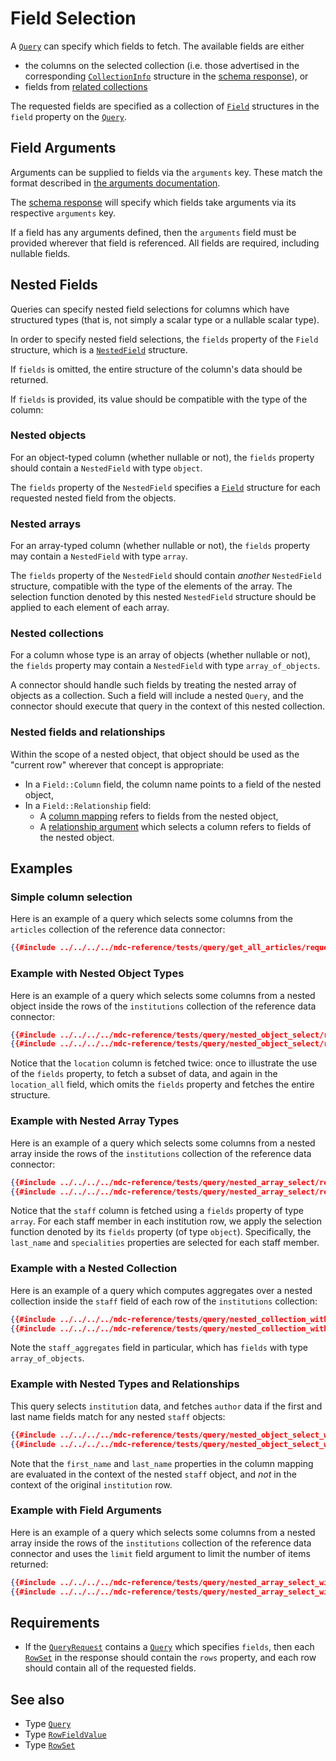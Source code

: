 # Field Selection

A [`Query`](../../reference/types.md#query) can specify which fields to fetch. The available fields are either

- the columns on the selected collection (i.e. those advertised in the corresponding [`CollectionInfo`](../../reference/types.md#collectioninfo) structure in the [schema response](../schema/collections.md)), or
- fields from [related collections](./relationships.md)

The requested fields are specified as a collection of [`Field`](../../reference/types.md#field) structures in the `field` property on the [`Query`](../../reference/types.md#query).

## Field Arguments

Arguments can be supplied to fields via the `arguments` key. These match the format described in [the arguments documentation](../arguments.md).

The [schema response](../schema/object-types.md) will specify which fields take arguments via its respective `arguments` key.

If a field has any arguments defined, then the `arguments` field must be provided wherever that field is referenced. All fields are required, including nullable fields.

## Nested Fields

Queries can specify nested field selections for columns which have structured types (that is, not simply a scalar type or a nullable scalar type).

In order to specify nested field selections, the `fields` property of the `Field` structure, which is a [`NestedField`](../../reference/types.md#nestedfield) structure.

If `fields` is omitted, the entire structure of the column's data should be returned.  

If `fields` is provided, its value should be compatible with the type of the column:

### Nested objects

For an object-typed column (whether nullable or not), the `fields` property should contain a `NestedField` with type `object`. 

The `fields` property of the `NestedField` specifies a [`Field`](../../reference/types.md#field) structure for each requested nested field from the objects.

### Nested arrays

For an array-typed column (whether nullable or not), the `fields` property may contain a `NestedField` with type `array`. 

The `fields` property of the `NestedField` should contain _another_ `NestedField` structure, compatible with the type of the elements of the array. The selection function denoted by this nested `NestedField` structure should be applied to each element of each array.

### Nested collections

For a column whose type is an array of objects (whether nullable or not), the `fields` property may contain a `NestedField` with type `array_of_objects`.

A connector should handle such fields by treating the nested array of objects as a collection. Such a field will include a nested `Query`, and the connector should execute that query in the context of this nested collection.

### Nested fields and relationships

Within the scope of a nested object, that object should be used as the "current row" wherever that concept is appropriate:

- In a `Field::Column` field, the column name points to a field of the nested object,
- In a `Field::Relationship` field:
  - A [column mapping](./relationships.md#column-mappings) refers to fields from the nested object,
  - A [relationship argument](./arguments.md#relationships) which selects a column refers to fields of the nested object.
  
## Examples

### Simple column selection

Here is an example of a query which selects some columns from the `articles` collection of the reference data connector:

```json
{{#include ../../../../ndc-reference/tests/query/get_all_articles/request.json}}
```

### Example with Nested Object Types

Here is an example of a query which selects some columns from a nested object inside the rows of the `institutions` collection of the reference data connector:

```json
{{#include ../../../../ndc-reference/tests/query/nested_object_select/request.json:1}}
{{#include ../../../../ndc-reference/tests/query/nested_object_select/request.json:3:}}
```

Notice that the `location` column is fetched twice: once to illustrate the use of the `fields` property, to fetch a subset of data, and again in the `location_all` field, which omits the `fields` property and fetches the entire structure.

### Example with Nested Array Types

Here is an example of a query which selects some columns from a nested array inside the rows of the `institutions` collection of the reference data connector:

```json
{{#include ../../../../ndc-reference/tests/query/nested_array_select/request.json:1}}
{{#include ../../../../ndc-reference/tests/query/nested_array_select/request.json:3:}}
```

Notice that the `staff` column is fetched using a `fields` property of type `array`. For each staff member in each institution row, we apply the selection function denoted by its `fields` property (of type `object`). Specifically, the `last_name` and `specialities` properties are selected for each staff member.

### Example with a Nested Collection

Here is an example of a query which computes aggregates over a nested collection inside the `staff` field of each row of the `institutions` collection:

```json
{{#include ../../../../ndc-reference/tests/query/nested_collection_with_aggregates/request.json:1}}
{{#include ../../../../ndc-reference/tests/query/nested_collection_with_aggregates/request.json:3:}}
```

Note the `staff_aggregates` field in particular, which has `fields` with type `array_of_objects`.

### Example with Nested Types and Relationships

This query selects `institution` data, and fetches `author` data if the first and last name fields match for any nested `staff` objects:


```json
{{#include ../../../../ndc-reference/tests/query/nested_object_select_with_relationship/request.json:1}}
{{#include ../../../../ndc-reference/tests/query/nested_object_select_with_relationship/request.json:3:}}
```

Note that the `first_name` and `last_name` properties in the column mapping are evaluated in the context of the nested `staff` object, and _not_ in the context of the original `institution` row.

### Example with Field Arguments

Here is an example of a query which selects some columns from a nested array inside the rows of the `institutions` collection of the reference data connector and uses the `limit` field argument to limit the number of items returned:

```json
{{#include ../../../../ndc-reference/tests/query/nested_array_select_with_limit/request.json:1}}
{{#include ../../../../ndc-reference/tests/query/nested_array_select_with_limit/request.json:3:}}
```

## Requirements

- If the [`QueryRequest`](../../reference/types.md#queryrequest) contains a [`Query`](../../reference/types.md#query) which specifies `fields`, then each [`RowSet`](../../reference/types.md#rowset) in the response should contain the `rows` property, and each row should contain all of the requested fields.

## See also

- Type [`Query`](../../reference/types.md#query)
- Type [`RowFieldValue`](../../reference/types.md#rowfieldvalue)
- Type [`RowSet`](../../reference/types.md#rowset)
